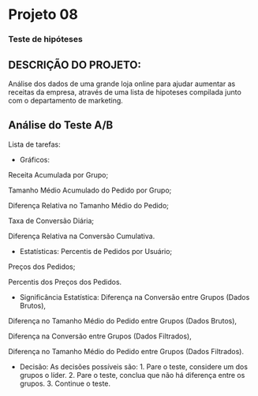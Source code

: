 # Projeto 08

### Teste de hipóteses

## DESCRIÇÃO DO PROJETO:
Análise dos dados de uma grande loja online para ajudar aumentar as receitas da empresa, através de uma lista de hipoteses compilada junto com o departamento de marketing.

## Análise do Teste A/B

Lista de tarefas:

+ Gráficos:

<p>Receita Acumulada por Grupo;</p>
<p>Tamanho Médio Acumulado do Pedido por Grupo;</p>
<p>Diferença Relativa no Tamanho Médio do Pedido;</p>

Taxa de Conversão Diária;
<p>Diferença Relativa na Conversão Cumulativa.</p>

+ Estatísticas:
Percentis de Pedidos por Usuário;

Preços dos Pedidos;

Percentis dos Preços dos Pedidos.

+ Significância Estatística:
Diferença na Conversão entre Grupos (Dados Brutos),

Diferença no Tamanho Médio do Pedido entre Grupos (Dados Brutos),

Diferença na Conversão entre Grupos (Dados Filtrados),

Diferença no Tamanho Médio do Pedido entre Grupos (Dados Filtrados).

+ Decisão:
As decisões possíveis são: 1. Pare o teste, considere um dos grupos o líder. 2. Pare o teste, conclua que não há diferença entre os grupos. 3. Continue o teste.
